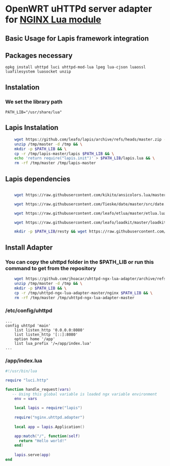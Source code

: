 # OpenWRT uHTTPd server adapter for [NGINX Lua module](https://github.com/openresty/lua-nginx-module#nginx-api-for-lua)

## Basic Usage for Lapis framework integration

## Packages necessary

`opkg install uhttpd luci uhttpd-mod-lua lpeg lua-cjson luaossl luafilesystem luasocket unzip`

## Instalation

### We set the library path

`PATH_LIB="/usr/share/lua"`

## Lapis Instalation

```sh
    wget https://github.com/leafo/lapis/archive/refs/heads/master.zip -P /tmp && \
    unzip /tmp/master -d /tmp && \
    mkdir -p $PATH_LIB && \
    cp -r /tmp/lapis-master/lapis $PATH_LIB && \
    echo 'return require("lapis.init")' > $PATH_LIB/lapis.lua && \
    rm -rf /tmp/master /tmp/lapis-master
```

## Lapis dependencies

```bash

    wget https://raw.githubusercontent.com/kikito/ansicolors.lua/master/ansicolors.lua -O $PATH_LIB/ansicolors.lua;

    wget https://raw.githubusercontent.com/Tieske/date/master/src/date.lua -O $PATH_LIB/date.lua;

    wget https://raw.githubusercontent.com/leafo/etlua/master/etlua.lua -O $PATH_LIB/etlua.lua;

    wget https://raw.githubusercontent.com/leafo/loadkit/master/loadkit.lua -O $PATH_LIB/loadkit.lua;

    mkdir -p $PATH_LIB/resty && wget https://raw.githubusercontent.com/openresty/lua-resty-upload/master/lib/resty/upload.lua -O $PATH_LIB/resty/upload.lua

```

## Install Adapter

### You can copy the uhttpd folder in the $PATH_LIB or run this command to get from the repository

```bash
    wget https://github.com/jhoacar/uhttpd-ngx-lua-adapter/archive/refs/heads/master.zip -P /tmp && \
    unzip /tmp/master -d /tmp && \
    mkdir -p $PATH_LIB && \
    cp -r /tmp/uhttpd-ngx-lua-adapter-master/nginx $PATH_LIB && \
    rm -rf /tmp/master /tmp/uhttpd-ngx-lua-adapter-master
```

### /etc/config/uhttpd

```
...
config uhttpd 'main'
	list listen_http '0.0.0.0:8080'
	list listen_http '[::]:8080'
	option home '/app'
	list lua_prefix '/=/app/index.lua'
...
```

### /app/index.lua

```lua
#!/usr/bin/lua

require "luci.http"

function handle_request(vars)
   -- Using this global variable is loaded ngx variable environment
    env = vars

    local lapis = require("lapis")
    
    require("nginx.uhttpd.adapter")
    
    local app = lapis.Application()

    app:match("/", function(self)
      return "Hello world!"
    end)
    
    lapis.serve(app)
end
```
